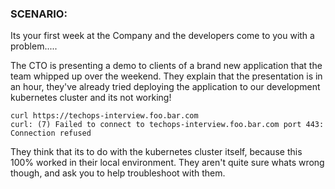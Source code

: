 
### SCENARIO:
Its your first week at the Company and the developers come to you with a problem.....

The CTO is presenting a demo to clients of a brand new application that the team whipped up over the weekend.   They explain that the presentation is in an hour, they've already tried deploying the application to our development kubernetes cluster and its not working! 

    curl https://techops-interview.foo.bar.com
    curl: (7) Failed to connect to techops-interview.foo.bar.com port 443: Connection refused

They think that its to do with the kubernetes cluster itself, because this 100% worked in their local environment. They aren't quite sure whats wrong though, and ask you to help troubleshoot with them.


